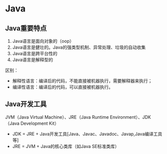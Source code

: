 # Java

## Java重要特点

1. Java语言是面向对象的（oop）
2. Java语言是健壮的。Java的强类型机制、异常处理、垃圾的自动收集
3. Java语言是跨平台性的
4. Java语言是解释型的

区别：
 - 解释性语言：编译后的代码，不能直接被机器执行，需要解释器来执行；
 - 编译性语言：编译后的代码，可以直接被机器执行。

## Java开发工具

JVM（Java Virtual Machine）、JRE（Java Runtime Environment）、JDK（Java Development Kit）

 - JDK = JRE + Java开发工具[Java、Javac、Javadoc、Javap,Java编译工具等]
 - JRE = JVM + Java的核心类库（如Java SE标准类库）
